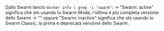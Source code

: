 Dallo Swarm lancio `docker info | grep -i "swarm"`:
 -> "Swarm: active" significa che sto usando lo Swarm Mode, l'ultima è più completa versione dello Swarm
 -> "" oppure "Swarm: inactive" significa che sto usando lo Swarm Classic, la prima e deprecata versione dello Swarm.